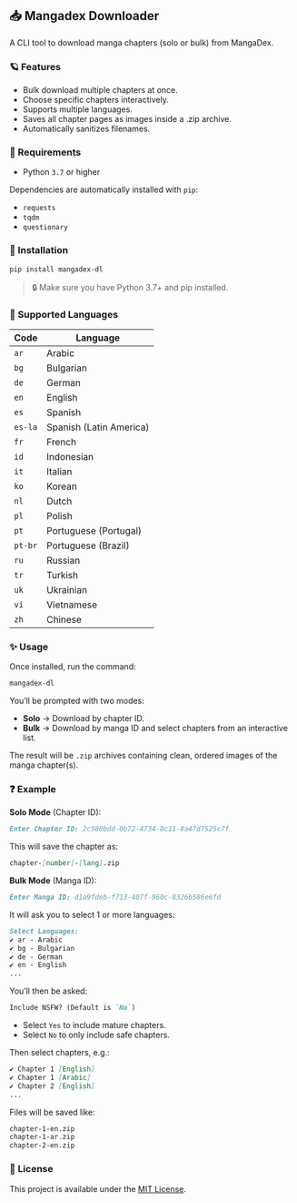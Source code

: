 ## 📥 Mangadex Downloader

A CLI tool to download manga chapters (solo or bulk) from MangaDex.

### 🪐 Features

- Bulk download multiple chapters at once.
- Choose specific chapters interactively.
- Supports multiple languages.
- Saves all chapter pages as images inside a .zip archive.
- Automatically sanitizes filenames.

### 🧩 Requirements

- Python `3.7` or higher

Dependencies are automatically installed with `pip`:

- `requests`
- `tqdm`
- `questionary`

### 🚀 Installation

```bash
pip install mangadex-dl
```

> 🔒 Make sure you have Python 3.7+ and pip installed.

### 💎 Supported Languages

| Code               | Language                    |
|--------------------|-----------------------------|
| `ar`               | Arabic                      |
| `bg`               | Bulgarian                   |
| `de`               | German                      |
| `en`               | English                     |
| `es`               | Spanish                     |
| `es-la`            | Spanish (Latin America)     |
| `fr`               | French                      |
| `id`               | Indonesian                  |
| `it`               | Italian                     |
| `ko`               | Korean                      |
| `nl`               | Dutch                       |
| `pl`               | Polish                      |
| `pt`               | Portuguese (Portugal)       |
| `pt-br`            | Portuguese (Brazil)         |
| `ru`               | Russian                     |
| `tr`               | Turkish                     |
| `uk`               | Ukrainian                   |
| `vi`               | Vietnamese                  |
| `zh`               | Chinese                     |

### ✨ Usage

Once installed, run the command:

```bash
mangadex-dl
```

You’ll be prompted with two modes:

- **Solo** → Download by chapter ID.
- **Bulk** → Download by manga ID and select chapters from an interactive list.

The result will be `.zip` archives containing clean, ordered images of the manga chapter(s).

### ❓ Example

**Solo Mode** (Chapter ID):

```md
Enter Chapter ID: 2c580bdd-0b72-4734-8c11-8a47d7525c7f
```

This will save the chapter as:

```md
chapter-[number]-[lang].zip
```

**Bulk Mode** (Manga ID):

```md
Enter Manga ID: d1a9fdeb-f713-407f-960c-8326b586e6fd
```

It will ask you to select 1 or more languages:

```md
Select Languages:
✔ ar - Arabic
✔ bg - Bulgarian
✔ de - German
✔ en - English
...
```

You’ll then be asked:

```md
Include NSFW? (Default is `No`)
```

- Select `Yes` to include mature chapters.
- Select `No` to only include safe chapters.

Then select chapters, e.g.:

```md
✔ Chapter 1 [English]
✔ Chapter 1 [Arabic]
✔ Chapter 2 [English]
...
```

Files will be saved like:

```md
chapter-1-en.zip
chapter-1-ar.zip
chapter-2-en.zip
```

### 📜 License

This project is available under the [MIT License](LICENSE).